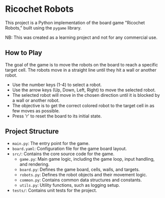 # Ricochet Robots

This project is a Python implementation of the board game "Ricochet Robots," built using the `pygame` library.

NB: This was created as a learning project and not for any commercial use.

## How to Play

The goal of the game is to move the robots on the board to reach a specific target cell. The robots move in a straight line until they hit a wall or another robot.

- Use the number keys (1-4) to select a robot.
- Use the arrow keys (Up, Down, Left, Right) to move the selected robot.
- The selected robot will move in the chosen direction until it is blocked by a wall or another robot.
- The objective is to get the correct colored robot to the target cell in as few moves as possible.
- Press 'r' to reset the board to its initial state.

## Project Structure

- `main.py`: The entry point for the game.
- `board.yaml`: Configuration file for the game board layout.
- `src/`: Contains the core source code for the game.
  - `game.py`: Main game logic, including the game loop, input handling, and rendering.
  - `board.py`: Defines the game board, cells, walls, and targets.
  - `robots.py`: Defines the robot objects and their movement logic.
  - `common.py`: Contains common data structures and constants.
  - `utils.py`: Utility functions, such as logging setup.
- `tests/`: Contains unit tests for the project.
